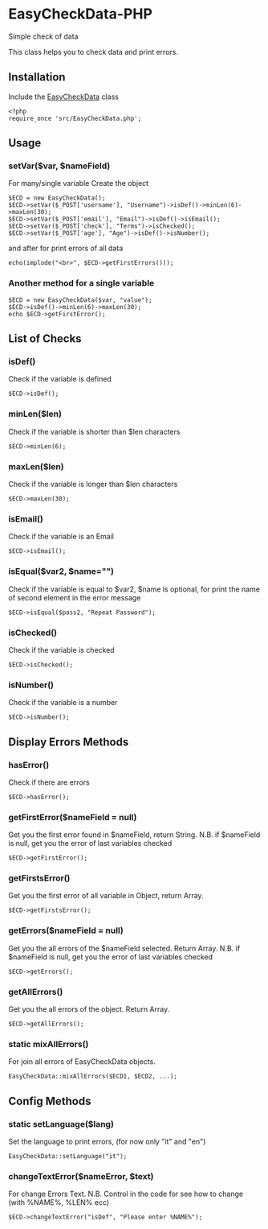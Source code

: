 # EasyCheckData-PHP
Simple check of data

This class helps you to check data and print errors.
## Installation
Include the [EasyCheckData] class 
```
<?php 
require_once 'src/EasyCheckData.php';
```

## Usage
### setVar($var, $nameField) 
For many/single variable
Create the object
```
$ECD = new EasyCheckData();
$ECD->setVar($_POST['username'], "Username")->isDef()->minLen(6)->maxLen(30);
$ECD->setVar($_POST['email'], "Email")->isDef()->isEmail();
$ECD->setVar($_POST['check'], "Terms")->isChecked();
$ECD->setVar($_POST['age'], "Age")->isDef()->isNumber();
```
and after for print errors of all data
```
echo(implode("<br>", $ECD->getFirstErrors()));
```
### Another method for a single variable
```
$ECD = new EasyCheckData($var, "value");
$ECD->isDef()->minLen(6)->maxLen(30);
echo $ECD->getFirstError();
```
## List of Checks
### isDef()
Check if the variable is defined
```
$ECD->isDef();
```
### minLen($len)
Check if the variable is shorter than $len characters
```
$ECD->minLen(6);
```
### maxLen($len)
Check if the variable is longer than $len characters
```
$ECD->maxLen(30);
```
### isEmail()
Check if the variable is an Email
```
$ECD->isEmail();
```
### isEqual($var2, $name="")
Check if the variable is equal to $var2, $name is optional, for print the name of second element in the error message
```
$ECD->isEqual($pass2, "Repeat Password");
```
### isChecked()
Check if the variable is checked
```
$ECD->isChecked();
```
### isNumber()
Check if the variable is a number
```
$ECD->isNumber();
```
## Display Errors Methods
### hasError()
Check if there are errors
```
$ECD->hasError();
```
### getFirstError($nameField = null)
Get you the first error found in $nameField, return String.
N.B. if $nameField is null, get you the error of last variables checked
```
$ECD->getFirstError();
```
### getFirstsError()
Get you the first error of all variable in Object, return Array.
```
$ECD->getFirstsError();
```
### getErrors($nameField = null)
Get you the all errors of the $nameField selected. Return Array.
N.B. if $nameField is null, get you the error of last variables checked
```
$ECD->getErrors();
```
### getAllErrors()
Get you the all errors of the object. Return Array.
```
$ECD->getAllErrors();
```
### static mixAllErrors()
For join all errors of EasyCheckData objects.
```
EasyCheckData::mixAllErrors($ECD1, $ECD2, ...);
```
## Config Methods
### static setLanguage($lang) 
Set the language to print errors, (for now only "it" and "en")
```
EasyCheckData::setLanguage("it");
```
### changeTextError($nameError, $text)
For change Errors Text.
N.B. Control in the code for see how to change (with %NAME%, %LEN% ecc)
```
$ECD->changeTextError("isDef", "Please enter %NAME%");
```

[EasyCheckData]: <https://github.com/carbos10/EasyCheckData-PHP/blob/master/src/EasyCheckData.php>

